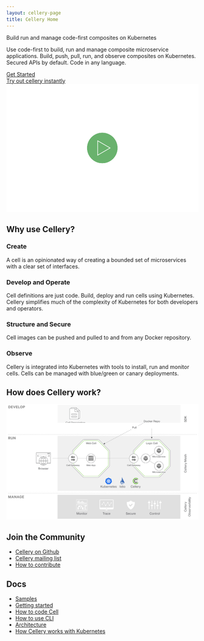 ```yaml
---
layout: cellery-page
title: Cellery Home
---
```

<div class="row cCellery-io-White-row cCelleryIntro" style="padding-top:0; background-image:none;">
   <div class="container">
      <div class="col-xs-12 col-sm-12 col-md-12 col-lg-12 cCellery-io-Home-Tag">
         <div>
            <p class="cMainParagraph">Build run and manage code-first composites on Kubernetes</p>
         </div>
      </div>
      <div class="col-xs-12 col-sm-16 col-md-6 col-lg-6 cCellery-io-Home-Left-col">
         <div class="col-xs-12 col-sm-12 col-md-12 col-lg-12 cCellery-io-Home-main-content-wraper">
            <div class="col-xs-12 col-sm-12 col-md-12 col-lg-12 cCellery-io-Home-main-instructions cLeft-pading-none">
               <p>Use code-first to build, run and manage composite microservice applications. 
Build, push, pull, run, and observe composites on Kubernetes. 
Secured APIs by default.  Code in any language. 
</p>
            </div>
            <!-- <p><a class="cGreenLink" href="/philosophy">LEARN MORE ></a></p> -->
            <div class="cHomeButtonContainer">
               <a class="cCellery-io-Home-main-download-button" href="#Get-Started">Get Started</a>
            </div>
            <!-- <p class="cCellery-io-Home-OS">Distributions available </br>for Linux, OS X and Windows</p> -->
            <!-- <hr class="cHr"> -->
         </div>
      </div>
      <div class="col-xs-12 col-sm-16 col-md-6 col-lg-6 cCellery-io-Home-Right-col cCellery-io-Home-widget">
         <a class="cTry" href="">Try out cellery instantly</a>
         <div class="cVideoConatiner cBorderGray">
            <img src="/img/play.svg"/>
         </div>
      </div>
   </div>
</div>
<div class="row cCellery-io-White-row" style="padding-top:0;">
   <div class="container">
      <div class="col-xs-12 col-sm-12 col-md-12 col-lg-12  cCelleryBoxHomeContainer">
         <div class="col-xs-12 col-sm-12 col-md-12 col-lg-12">
            <h2>Why use Cellery?</h2>
         </div>
         <div class="col-xs-12 col-sm-12 col-md-3 col-lg-3" >
            <div class="cCelleryBoxHome">
               <!-- <div class="cCelleryBoxImg">
                  <img src="/img/create-cloud.svg"/>
               </div> -->
               <h3 class="box1">Create</h3>
               <p>A cell is an opinionated way of creating a bounded set of microservices with a clear set of interfaces.</p>
            </div>
         </div>
         <div class="col-xs-12 col-sm-12 col-md-3 col-lg-3 " >
            <div class="cCelleryBoxHome">
               <!-- <div class="cCelleryBoxImg">
                  <img src="/img/agile-dev.svg"/>
               </div> -->
               <h3 class="box2">Develop and Operate</h3>
               <p>Cell definitions are just code. Build, deploy and run cells using Kubernetes. Cellery simplifies much of the complexity of Kubernetes for both developers and operators.</p>
            </div>
         </div>
         <div class="col-xs-12 col-sm-12 col-md-3 col-lg-3 " >
            <div class="cCelleryBoxHome">
               <!-- <div class="cCelleryBoxImg">
                  <img src="/img/structure-secure.svg"/>
               </div> -->
               <h3 class="box3">Structure and Secure</h3>
               <p>Cell images can be pushed and pulled to and from any Docker repository.</p>
            </div>
         </div>
         <div class="col-xs-12 col-sm-12 col-md-3 col-lg-3 " >
            <div class="cCelleryBoxHome">
               <!-- <div class="cCelleryBoxImg">
                  <img src="/img/observable.svg"/>
               </div> -->
               <h3 class="box4">Observe</h3>
               <p>Cellery is integrated into Kubernetes with tools to install, run and monitor cells. Cells can be managed with blue/green or canary deployments.</p>
            </div>
         </div>
         <!-- <div class="col-xs-12 col-sm-12 col-md-6 col-lg-6 cCelleryLinksomeContainer">
            <ul>
               <li>
                  <a href="">Try out Cellery on Katacoda</a>
               </li>
               <li>
                  <a href="">Get started with Cellery on GCP or Kubernetes</a>
               </li>
            </ul>
            </div> -->
      </div>
      <div class=""></div>
   </div>
</div>
<div class="row cCellery-io-Gray-row">
   <div class="container" data-aos="fade-up">
      <div class="col-xs-12 col-sm-8 col-md-8 col-lg-8">
         <h2>How does Cellery work?</h2>
      </div>
      <!-- <div class="col-xs-12 col-sm-12 col-md-10 col-lg-10 cListContainerHome">
         <ul>
            <li> Write simple code that packages microservices together into cells, which are simply groups of microservices with well-defined APIs.</li>
            <li>Compile cells into immutable images. Push and pull images from any docker repository.</li>
            <li>Connect cells together into applications.</li>
            <li>Your application is secure by default using mTLS and JWT tokens with embedded microgateways.</li>
            <li>Manage and observe cells with simple tools, tracing, and monitoring.</li>
            <li>Cellery extends Kubernetes and Istio, supporting multiple clouds including Google, AWS, Azure and OpenShift.</li>
            <li>Cellery is completely open source and supports writing apps in any language</li>
         </ul>
      </div> -->
      <div class="col-xs-12 col-sm-12 col-md-12 col-lg-12 cDaigramContainerHome">
       <div class="cDiagramBorder"  data-aos="fade-up">
         <div class="cChinaAdvantageBlock" data-aos="fade-up">
            <img src="/img/diagram/cellery-architecture_step-01.svg"/>
         </div>
         <div class="cChinaAdvantageBlock" data-aos="fade-up" data-aos-anchor-placement="bottom-bottom" style="margin-top: -60px;">
            <img src="/img/diagram/cellery-architecture_step-02.svg"/>
         </div>
         <div class="cChinaAdvantageBlock" data-aos="fade-up">
            <img src="/img/diagram/cellery-architecture_step-03.svg"/>
         </div>
         </div>
      </div>
   </div>
   </div>
<!-- <div class="row cCellery-io-Gray-row" id="Get-Started">
<div class="container">
   <div class="col-xs-12 col-sm-12 col-md-6 col-lg-6 cListContainerHome">
      <h2>Get Started</h2>
   </div>
</div> -->
<div class="row cCellery-io-White-row">
   <div class="container">
      <div class="col-xs-12 col-sm-12 col-md-6 col-lg-6 cListContainerHome cLinksList">
      <h2 id="community">Join the Community</h2>
      <ul>
        <li><a href="https://github.com/wso2-cellery/sdk" target="_blank">Cellery on Github</a></li>
        <li><a href="https://groups.google.com/a/wso2.com/forum/#!forum/wso2-cellery-dev" target="_blank">Cellery mailing list</a></li>
        <li><a href="https://github.com/wso2-cellery/sdk/blob/master/CONTRIBUTING.md" target="_blank">How to contribute</a></li>
      </ul>
      </div>
      <div class="col-xs-12 col-sm-12 col-md-6 col-lg-6 cListContainerHome cLinksList">
      <h2 id="docs">Docs</h2>
      <ul>
        <li><a href="https://github.com/wso2-cellery/sdk/blob/master/samples/README.md" target="_blank">Samples</a></li>
        <li><a href="https://github.com/wso2-cellery/sdk/blob/master/README.md" target="_blank">Getting started</a></li>
        <li><a href="https://github.com/wso2-cellery/sdk/blob/master/docs/cell-reference.md" target="_blank">How to code Cell</a></li>
        <li><a href="https://github.com/wso2-cellery/sdk/blob/master/docs/cli-reference.md" target="_blank">How to use CLI</a></li>
        <li><a href="https://github.com/wso2-cellery/sdk/blob/master/docs/cellery-architecture.md" target="_blank">Architecture</a></li>
        <li><a href="https://github.com/wso2-cellery/sdk/blob/master/docs/cellery-and-kubernetes.md" target="_blank">How Cellery 
        works with Kubernetes</a></li>
      </ul>
   </div>
</div>